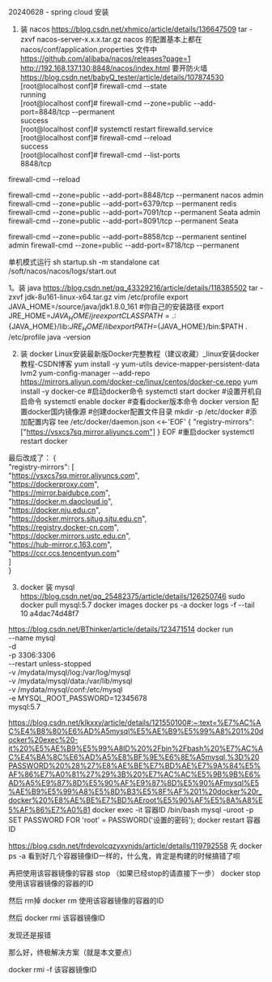 20240628 - spring cloud 安装

1. 装 nacos
   https://blog.csdn.net/xhmico/article/details/136647509
   tar -zxvf nacos-server-x.x.x.tar.gz
   nacos 的配置基本上都在 nacos/conf/application.properties 文件中
   https://github.com/alibaba/nacos/releases?page=1
   http://192.168.137.130:8848/nacos/index.html
   要开防火墙
   https://blog.csdn.net/babyQ_tester/article/details/107874530
   [root@localhost conf]# firewall-cmd --state                                                                                                                                                                    
   running                                                                                                                                                                                                        
   [root@localhost conf]# firewall-cmd --zone=public --add-port=8848/tcp --permanent                                                                                                                              
   success                                                                                                                                                                                                        
   [root@localhost conf]# systemctl restart firewalld.service                                                                                                                                                     
   [root@localhost conf]# firewall-cmd --reload                                                                                                                                                                   
   success                                                                                                                                                                                                        
   [root@localhost conf]# firewall-cmd --list-ports                                                                                                                                                               
   8848/tcp

firewall-cmd --reload

firewall-cmd --zone=public --add-port=8848/tcp --permanent     nacos admin
firewall-cmd --zone=public --add-port=6379/tcp --permanent     redis
firewall-cmd --zone=public --add-port=7091/tcp --permanent      Seata  admin
firewall-cmd --zone=public --add-port=8091/tcp --permanent      Seata

firewall-cmd --zone=public --add-port=8858/tcp --permanent      sentinel admin
firewall-cmd --zone=public --add-port=8718/tcp --permanent

单机模式运行
sh startup.sh -m standalone
cat /soft/nacos/nacos/logs/start.out

1。装 java
https://blog.csdn.net/qq_43329216/article/details/118385502
tar -zxvf jdk-8u161-linux-x64.tar.gz
vim /etc/profile
export JAVA_HOME=/source/java/jdk1.8.0_161 #你自己的安装路径
export JRE_HOME=${JAVA_HOME}/jre
export CLASSPATH=.:${JAVA_HOME}/lib:${JRE_HOME}/lib
export PATH=${JAVA_HOME}/bin:$PATH
. /etc/profile
java -version

2. 装 docker
   Linux安装最新版Docker完整教程（建议收藏）_linux安装docker教程-CSDN博客
   yum install -y yum-utils device-mapper-persistent-data lvm2
   yum-config-manager --add-repo https://mirrors.aliyun.com/docker-ce/linux/centos/docker-ce.repo
   yum install -y docker-ce
#启动docker命令
systemctl start docker
#设置开机自启命令
systemctl enable docker
#查看docker版本命令
docker version
配置docker国内镜像源
#创建docker配置文件目录
mkdir -p /etc/docker
#添加配置内容
tee /etc/docker/daemon.json <<-'EOF'
{
"registry-mirrors": ["https://vsxcs7sq.mirror.aliyuncs.com"]
}
EOF
#重启docker
systemctl restart docker

最后改成了：
{                                                                                                                                                                                                              
"registry-mirrors": [                                                                                                                                                                                      
"https://vsxcs7sq.mirror.aliyuncs.com",                                                                                                                                                                
"https://dockerproxy.com",                                                                                                                                                                             
"https://mirror.baidubce.com",                                                                                                                                                                         
"https://docker.m.daocloud.io",                                                                                                                                                                        
"https://docker.nju.edu.cn",                                                                                                                                                                           
"https://docker.mirrors.sjtug.sjtu.edu.cn",                                                                                                                                                            
"https://registry.docker-cn.com",                                                                                                                                                                      
"https://docker.mirrors.ustc.edu.cn",                                                                                                                                                                  
"https://hub-mirror.c.163.com",                                                                                                                                                                        
"https://ccr.ccs.tencentyun.com"                                                                                                                                                                       
]                                                                                                                                                                                                          
}

3. docker 装 mysql
   https://blog.csdn.net/qq_25482375/article/details/126250746
   sudo docker pull mysql:5.7
   docker images
   docker ps -a
   docker logs -f --tail 10 a4dac74d48f7

https://blog.csdn.net/BThinker/article/details/123471514
docker run \
--name mysql \
-d \
-p 3306:3306 \
--restart unless-stopped \
-v /mydata/mysql/log:/var/log/mysql \
-v /mydata/mysql/data:/var/lib/mysql \
-v /mydata/mysql/conf:/etc/mysql \
-e MYSQL_ROOT_PASSWORD=12345678 \
mysql:5.7

https://blog.csdn.net/klkxxy/article/details/121550100#:~:text=%E7%AC%AC%E4%B8%80%E6%AD%A5mysql%E5%AE%B9%E5%99%A8%201%20docker%20exec%20-it%20%E5%AE%B9%E5%99%A8ID%20%2Fbin%2Fbash%20%E7%AC%AC%E4%BA%8C%E6%AD%A5%E8%BF%9E%E6%8E%A5mysql,%3D%20PASSWORD%20%28%27%E8%AE%BE%E7%BD%AE%E7%9A%84%E5%AF%86%E7%A0%81%27%29%3B%20%E7%AC%AC%E5%9B%9B%E6%AD%A5%E9%87%8D%E5%90%AF%E9%87%8D%E5%90%AFmysql%E5%AE%B9%E5%99%A8%E5%8D%B3%E5%8F%AF%201%20docker%20r_docker%20%E8%AE%BE%E7%BD%AEroot%E5%90%AF%E5%8A%A8%E5%AF%86%E7%A0%81
docker exec -it 容器ID /bin/bash
mysql -uroot -p
SET PASSWORD FOR 'root' = PASSWORD('设置的密码');
docker restart 容器ID

https://blog.csdn.net/frdevolcqzyxynjds/article/details/119792558
先 docker ps -a
看到好几个容器镜像ID一样的，什么鬼，肯定是构建的时候搞错了呗

再把使用该容器镜像的容器 stop （如果已经stop的请直接下一步）
docker stop 使用该容器镜像的容器的ID

然后 rm掉
docker rm 使用该容器镜像的容器的ID

然后
docker rmi 该容器镜像ID

发现还是报错

那么好，终极解决方案（就是本文要点）

docker rmi -f 该容器镜像ID


